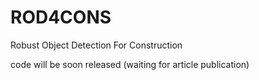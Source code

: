 # ROD4CONS
Robust Object Detection For Construction

code will be soon released (waiting for article publication)
